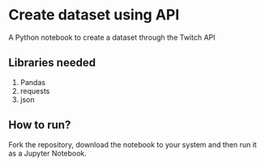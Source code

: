 # Create dataset using API
A Python notebook to create a dataset through the Twitch API

## Libraries needed
1. Pandas
2. requests
3. json

## How to run?
Fork the repository, download the notebook to your system and then run it as a Jupyter Notebook.
